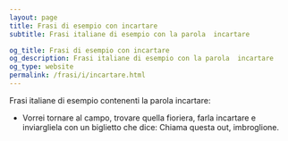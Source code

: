 ```yaml
---
layout: page
title: Frasi di esempio con incartare 
subtitle: Frasi italiane di esempio con la parola  incartare

og_title: Frasi di esempio con incartare 
og_description: Frasi italiane di esempio con la parola  incartare
og_type: website
permalink: /frasi/i/incartare.html
---
```


Frasi italiane di esempio contenenti la parola incartare:


- Vorrei tornare al campo, trovare quella fioriera, farla incartare e inviargliela con un biglietto che dice: Chiama questa out, imbroglione.
